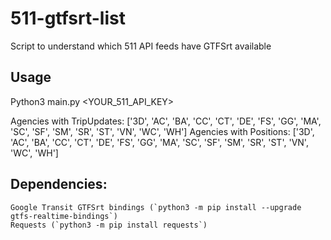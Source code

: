 # 511-gtfsrt-list
Script to understand which 511 API feeds have GTFSrt available

## Usage

Python3 main.py <YOUR_511_API_KEY>

Agencies with TripUpdates: ['3D', 'AC', 'BA', 'CC', 'CT', 'DE', 'FS', 'GG', 'MA', 'SC', 'SF', 'SM', 'SR', 'ST', 'VN', 'WC', 'WH']
Agencies with Positions:   ['3D', 'AC', 'BA', 'CC', 'CT', 'DE', 'FS', 'GG', 'MA', 'SC', 'SF', 'SM', 'SR', 'ST', 'VN', 'WC', 'WH']

## Dependencies:
    Google Transit GTFSrt bindings (`python3 -m pip install --upgrade gtfs-realtime-bindings`)
    Requests (`python3 -m pip install requests`)
